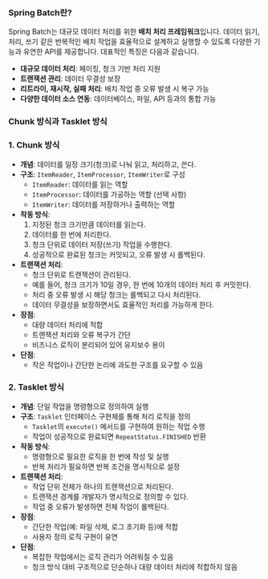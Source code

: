 ### Spring Batch란?

Spring Batch는 대규모 데이터 처리를 위한 **배치 처리 프레임워크**입니다. 데이터 읽기, 처리, 쓰기 같은 반복적인 배치 작업을 효율적으로 설계하고 실행할 수 있도록 다양한 기능과 유연한 API를 제공합니다. 대표적인 특징은 다음과 같습니다.

- **대규모 데이터 처리**: 페이징, 청크 기반 처리 지원
- **트랜잭션 관리**: 데이터 무결성 보장
- **리트라이, 재시작, 실패 처리**: 배치 작업 중 오류 발생 시 복구 가능
- **다양한 데이터 소스 연동**: 데이터베이스, 파일, API 등과의 통합 가능

### Chunk 방식과 Tasklet 방식

### 1. **Chunk 방식**

- **개념**: 데이터를 일정 크기(청크)로 나눠 읽고, 처리하고, 쓴다.
- **구조**: `ItemReader`, `ItemProcessor`, `ItemWriter`로 구성
  - `ItemReader`: 데이터를 읽는 역할
  - `ItemProcessor`: 데이터를 가공하는 역할 (선택 사항)
  - `ItemWriter`: 데이터를 저장하거나 출력하는 역할
- **작동 방식**:
  1. 지정된 청크 크기만큼 데이터를 읽는다.
  2. 데이터를 한 번에 처리한다.
  3. 청크 단위로 데이터 저장(쓰기) 작업을 수행한다.
  4. 성공적으로 완료된 청크는 커밋되고, 오류 발생 시 롤백된다.
- **트랜잭션 처리**:
  - 청크 단위로 트랜잭션이 관리된다.
  - 예를 들어, 청크 크기가 10일 경우, 한 번에 10개의 데이터 처리 후 커밋한다.
  - 처리 중 오류 발생 시 해당 청크는 롤백되고 다시 처리된다.
  - 데이터 무결성을 보장하면서도 효율적인 처리를 가능하게 한다.
- **장점**:
  - 대량 데이터 처리에 적합
  - 트랜잭션 처리와 오류 복구가 간단
  - 비즈니스 로직이 분리되어 있어 유지보수 용이
- **단점**:
  - 작은 작업이나 간단한 논리에 과도한 구조를 요구할 수 있음

### 2. **Tasklet 방식**

- **개념**: 단일 작업을 명령형으로 정의하여 실행
- **구조**: `Tasklet` 인터페이스 구현체를 통해 처리 로직을 정의
  - `Tasklet`의 `execute()` 메서드를 구현하여 원하는 작업 수행
  - 작업이 성공적으로 완료되면 `RepeatStatus.FINISHED` 반환
- **작동 방식**:
  - 명령형으로 필요한 로직을 한 번에 작성 및 실행
  - 반복 처리가 필요하면 반복 조건을 명시적으로 설정
- **트랜잭션 처리**:
  - 작업 단위 전체가 하나의 트랜잭션으로 처리된다.
  - 트랜잭션 경계를 개발자가 명시적으로 정의할 수 있다.
  - 작업 중 오류가 발생하면 전체 작업이 롤백된다.
- **장점**:
  - 간단한 작업(예: 파일 삭제, 로그 초기화 등)에 적합
  - 사용자 정의 로직 구현이 유연
- **단점**:
  - 복잡한 작업에서는 로직 관리가 어려워질 수 있음
  - 청크 방식 대비 구조적으로 단순하나 대량 데이터 처리에 적합하지 않음

